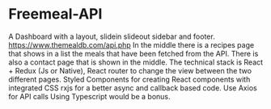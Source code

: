 # Freemeal-API
A Dashboard with a layout, slidein slideout sidebar and footer.  https://www.themealdb.com/api.php  In the middle there is a recipes page that shows in a list the meals that have been fetched from the API. There is also a contact page that is shown in the middle.  The technical stack is React + Redux (Js or Native), React router to change the view between the two different pages. Styled Components for creating React components with integrated CSS rxjs for a better async and callback based code. Use Axios for API calls Using Typescript would be a bonus.
